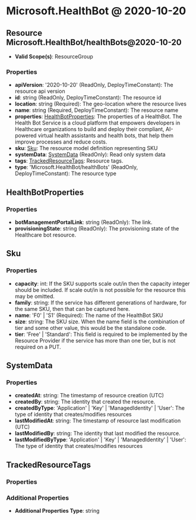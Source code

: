 # Microsoft.HealthBot @ 2020-10-20

## Resource Microsoft.HealthBot/healthBots@2020-10-20
* **Valid Scope(s)**: ResourceGroup
### Properties
* **apiVersion**: '2020-10-20' (ReadOnly, DeployTimeConstant): The resource api version
* **id**: string (ReadOnly, DeployTimeConstant): The resource id
* **location**: string (Required): The geo-location where the resource lives
* **name**: string (Required, DeployTimeConstant): The resource name
* **properties**: [HealthBotProperties](#healthbotproperties): The properties of a HealthBot. The Health Bot Service is a cloud platform that empowers developers in Healthcare organizations to build and deploy their compliant, AI-powered virtual health assistants and health bots, that help them improve processes and reduce costs.
* **sku**: [Sku](#sku): The resource model definition representing SKU
* **systemData**: [SystemData](#systemdata) (ReadOnly): Read only system data
* **tags**: [TrackedResourceTags](#trackedresourcetags): Resource tags.
* **type**: 'Microsoft.HealthBot/healthBots' (ReadOnly, DeployTimeConstant): The resource type

## HealthBotProperties
### Properties
* **botManagementPortalLink**: string (ReadOnly): The link.
* **provisioningState**: string (ReadOnly): The provisioning state of the Healthcare bot resource.

## Sku
### Properties
* **capacity**: int: If the SKU supports scale out/in then the capacity integer should be included. If scale out/in is not possible for the resource this may be omitted.
* **family**: string: If the service has different generations of hardware, for the same SKU, then that can be captured here.
* **name**: 'F0' | 'S1' (Required): The name of the HealthBot SKU
* **size**: string: The SKU size. When the name field is the combination of tier and some other value, this would be the standalone code.
* **tier**: 'Free' | 'Standard': This field is required to be implemented by the Resource Provider if the service has more than one tier, but is not required on a PUT.

## SystemData
### Properties
* **createdAt**: string: The timestamp of resource creation (UTC)
* **createdBy**: string: The identity that created the resource.
* **createdByType**: 'Application' | 'Key' | 'ManagedIdentity' | 'User': The type of identity that creates/modifies resources
* **lastModifiedAt**: string: The timestamp of resource last modification (UTC)
* **lastModifiedBy**: string: The identity that last modified the resource.
* **lastModifiedByType**: 'Application' | 'Key' | 'ManagedIdentity' | 'User': The type of identity that creates/modifies resources

## TrackedResourceTags
### Properties
### Additional Properties
* **Additional Properties Type**: string

